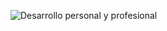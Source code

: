 ![Desarrollo personal y profesional](https://www.michaelpage.es/advice/empresas/desarrollo-profesional-y-retenci%C3%B3n-de-talento/satw23-%C2%BFpor-qu%C3%A9-es-importante-la-sostenibilidad-en-el-mundo-laboral-perspectivas-para-2023)
